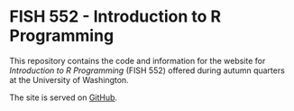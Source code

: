 # FISH 552 - Introduction to R Programming

This repository contains the code and information for the website for *Introduction to R Programming* (FISH 552) offered during autumn quarters at the University of Washington.

The site is served on [GitHub](https://fish552.github.io/website/).